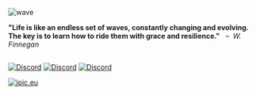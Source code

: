 ![wave](https://github.com/Julia-Pickel/julia-pickel/assets/145296722/6164bdd2-2b6c-4b08-ac32-bfc756664197)

**"Life is like an endless set of waves, constantly changing and evolving. The key is to learn how to ride them with grace and resilience."** &nbsp;&nbsp;*–&nbsp;&nbsp;W. Finnegan*   

##
[![Discord](https://img.shields.io/badge/instagram-black?style=for-the-badge&logo=instagram&logoColor=white&labelColor=black)](https://www.instagram.com/jpic_eu/)
[![Discord](https://img.shields.io/badge/linkedin-black?style=for-the-badge&logo=linkedin&logoColor=white&labelColor=black)](https://www.linkedin.com/in/julia-pickel-188937231/) 
[![Discord](https://img.shields.io/badge/email-black?style=for-the-badge&logo=gmail&logoColor=white&labelColor=black)](mailto:info@jpic.eu)

[![jpic.eu](https://img.shields.io/badge/www.jpic.eu-black?style=for-the-badge&label=website&labelColor=black)](https://jpic.eu)
